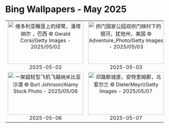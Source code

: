 # Bing Wallpapers - May 2025

| | | | |
|:-------------------------:|:-------------------------:|:-------------------------:|:-------------------------:|
| <a href="https://cn.bing.com/th?id=OHR.BrazilHeron_ZH-CN7200229300_UHD.jpg" target="_blank"><img src="https://cn.bing.com/th?id=OHR.BrazilHeron_ZH-CN7200229300_UHD.jpg&w=480" width="240" height="135" alt="维多利亚睡莲上的绿鹭，潘塔纳尔 ，巴西 © Gerald Corsi/Getty Images  -  2025/05/02" title="维多利亚睡莲上的绿鹭，潘塔纳尔 ，巴西 © Gerald Corsi/Getty Images  -  2025/05/02"></a><br>2025-05-02<br> | <a href="https://cn.bing.com/th?id=OHR.ArchesGalaxy_ZH-CN0954505086_UHD.jpg" target="_blank"><img src="https://cn.bing.com/th?id=OHR.ArchesGalaxy_ZH-CN0954505086_UHD.jpg&w=480" width="240" height="135" alt="拱门国家公园双拱门映衬下的银河，犹他州，美国 © Adventure_Photo/Getty Images  -  2025/05/03" title="拱门国家公园双拱门映衬下的银河，犹他州，美国 © Adventure_Photo/Getty Images  -  2025/05/03"></a><br>2025-05-03<br> | <a href="https://cn.bing.com/th?id=OHR.SevilleNaboo_ZH-CN1065227658_UHD.jpg" target="_blank"><img src="https://cn.bing.com/th?id=OHR.SevilleNaboo_ZH-CN1065227658_UHD.jpg&w=480" width="240" height="135" alt="西班牙广场，塞维利亚，西班牙 © Horia Merla/Getty Images  -  2025/05/04" title="西班牙广场，塞维利亚，西班牙 © Horia Merla/Getty Images  -  2025/05/04"></a><br>2025-05-04<br> | <a href="https://cn.bing.com/th?id=OHR.BeginningofSummer25Y_ZH-CN2000519236_UHD.jpg" target="_blank"><img src="https://cn.bing.com/th?id=OHR.BeginningofSummer25Y_ZH-CN2000519236_UHD.jpg&w=480" width="240" height="135" alt="日出时分，美丽的喀斯特山脉鸟瞰图，中国桂林 © zhaojiankang/Getty Images  -  2025/05/05" title="日出时分，美丽的喀斯特山脉鸟瞰图，中国桂林 © zhaojiankang/Getty Images  -  2025/05/05"></a><br>2025-05-05<br> |
| <a href="https://cn.bing.com/th?id=OHR.FlyoverNamibia_ZH-CN2114171516_UHD.jpg" target="_blank"><img src="https://cn.bing.com/th?id=OHR.FlyoverNamibia_ZH-CN2114171516_UHD.jpg&w=480" width="240" height="135" alt="一架超轻型飞机飞越纳米比亚沙漠 © Burt Johnson/Alamy Stock Photo  -  2025/05/06" title="一架超轻型飞机飞越纳米比亚沙漠 © Burt Johnson/Alamy Stock Photo  -  2025/05/06"></a><br>2025-05-06<br> | <a href="https://cn.bing.com/th?id=OHR.DunluceIreland_ZH-CN2412229757_UHD.jpg" target="_blank"><img src="https://cn.bing.com/th?id=OHR.DunluceIreland_ZH-CN2412229757_UHD.jpg&w=480" width="240" height="135" alt="邓路斯城堡，安特里姆郡，北爱尔兰 © DieterMeyrl/Getty Images  -  2025/05/07" title="邓路斯城堡，安特里姆郡，北爱尔兰 © DieterMeyrl/Getty Images  -  2025/05/07"></a><br>2025-05-07<br> | <a href="https://cn.bing.com/th?id=OHR.RhyoliteDonkeys_ZH-CN2626127533_UHD.jpg" target="_blank"><img src="https://cn.bing.com/th?id=OHR.RhyoliteDonkeys_ZH-CN2626127533_UHD.jpg&w=480" width="240" height="135" alt="Rhyolite附近山谷中的驴子，内华达州，美国 © Moelyn Photos/Getty Images  -  2025/05/08" title="Rhyolite附近山谷中的驴子，内华达州，美国 © Moelyn Photos/Getty Images  -  2025/05/08"></a><br>2025-05-08<br> | <a href="https://cn.bing.com/th?id=OHR.CuteChameleon_ZH-CN5029981236_UHD.jpg" target="_blank"><img src="https://cn.bing.com/th?id=OHR.CuteChameleon_ZH-CN5029981236_UHD.jpg&w=480" width="240" height="135" alt="普通变色龙 © Photostock-Israel/SPL/Getty Images  -  2025/05/09" title="普通变色龙 © Photostock-Israel/SPL/Getty Images  -  2025/05/09"></a><br>2025-05-09<br> |
